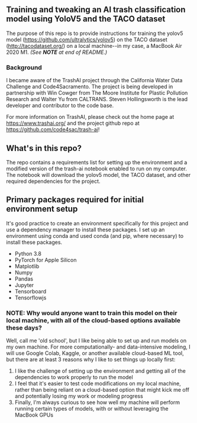 ## Training and tweaking an AI trash classification model using YoloV5 and the TACO dataset
The purpose of this repo is to provide instructions for training the yolov5 model (https://github.com/ultralytics/yolov5) on the TACO dataset (http://tacodataset.org/) on a local machine--in my case, a MacBook Air 2020 M1.  *(See **NOTE** at end of README.)*

### Background
I became aware of the TrashAI project through the California Water Data Challenge and Code4Sacramento.  The project is being developed in partnership with Win Cowger from The Moore Institute for Plastic Pollution Research and Walter Yu from CALTRANS.  Steven Hollingsworth is the lead developer and contributor to the code base.  

For more information on TrashAI, please check out the home page at https://www.trashai.org/ and the project github repo at https://github.com/code4sac/trash-ai!

## What's in this repo?
The repo contains a requirements list for setting up the environment and a modified version of the trash-ai notebook enabled to run on my computer.  The notebook will download the yolov5 model, the TACO dataset, and other required dependencies for the project. 

## Primary packages required for initial environment setup 
It's good practice to create an environment specifically for this project and use a dependency manager to install these packages.  I set up an environment using conda and used conda (and pip, where necessary) to install these packages. 
- Python 3.8
- PyTorch for Apple Silicon
- Matplotlib
- Numpy
- Pandas
- Jupyter
- Tensorboard
- Tensorflowjs

### NOTE:  Why would anyone want to train this model on their local machine, with all of the cloud-based options available these days?
Well, call me 'old school', but I like being able to set up and run models on my own machine.  For more computationally- and data-intensive modeling, I will use Google Colab, Kaggle, or another available cloud-based ML tool, but there are at least 3 reasons why I like to set things up locally first:
1.  I like the challenge of setting up the environment and getting all of the dependencies to work properly to run the model
2.  I feel that it's easier to test code modifications on my local machine, rather than being reliant on a cloud-based option that might kick me off and potentially losing my work or modeling progress
3.  Finally, I'm always curious to see how well my machine will perform running certain types of models, with or without leveraging the MacBook GPUs


